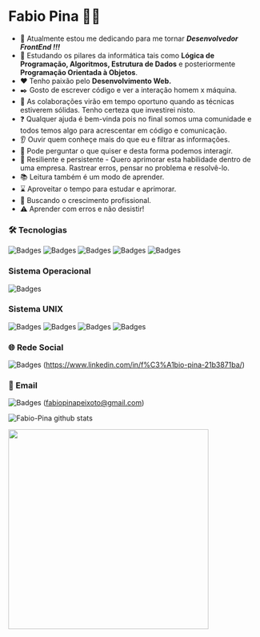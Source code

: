 # Fabio Pina :man_technologist:

- :construction: Atualmente estou me dedicando para me tornar ***Desenvolvedor FrontEnd !!!***
- :beginner: Estudando os pilares da informática tais como **Lógica de Programação, Algoritmos, Estrutura de Dados** e posteriormente **Programação Orientada à Objetos**.
- :hearts: Tenho paixão pelo **Desenvolvimento Web.**
- :black_nib: Gosto de escrever código e ver a interação homem x máquina.
- 👯 As colaborações virão em tempo oportuno quando as técnicas estiverem sólidas. Tenho certeza que investirei nisto.
- :question: Qualquer ajuda é bem-vinda pois no final somos uma comunidade e todos temos algo para acrescentar em código e comunicação.
- :ear: Ouvir quem conheçe mais do que eu e filtrar as informações.
- :thought_balloon: Pode perguntar o que quiser e desta forma podemos interagir.
- :cactus: Resiliente e persistente - Quero aprimorar esta habilidade dentro de uma empresa. Rastrear erros, pensar no problema e resolvê-lo.
- :books: Leitura também é um modo de aprender.
- :hourglass: Aproveitar o tempo para estudar e aprimorar.
- :rocket: Buscando o crescimento profissional.
- :warning: Aprender com erros e não desistir!

### 🛠 Tecnologias

![Badges](https://img.shields.io/badge/HTML5-E34F26?style=for-the-badge&logo=html5&logoColor=white)
![Badges](https://img.shields.io/badge/CSS3-1572B6?style=for-the-badge&logo=css3&logoColor=white)
![Badges](https://img.shields.io/badge/JavaScript-F7DF1E?style=for-the-badge&logo=javascript&logoColor=black)
![Badges](https://img.shields.io/badge/GitHub-100000?style=for-the-badge&logo=github&logoColor=white)
![Badges](https://img.shields.io/badge/Git-white?style=for-the-badge&logo=git&logoColor=red)

### Sistema Operacional

![Badges](https://img.shields.io/badge/Windows-0078D6?style=for-the-badge&logo=windows&logoColor=white)

### Sistema UNIX

![Badges](https://img.shields.io/badge/Linux-FCC624?style=for-the-badge&logo=linux&logoColor=black)
![Badges](https://img.shields.io/badge/Ubuntu-E95420?style=for-the-badge&logo=ubuntu&logoColor=white)
![Badges](https://img.shields.io/badge/Debian-A81D33?style=for-the-badge&logo=debian&logoColor=white)
![Badges](https://img.shields.io/badge/Fedora-294172?style=for-the-badge&logo=fedora&logoColor=white)


### :globe_with_meridians: Rede Social

![Badges](https://img.shields.io/badge/LinkedIn-0077B5?style=for-the-badge&logo=linkedin&logoColor=white)
(https://www.linkedin.com/in/f%C3%A1bio-pina-21b3871ba/)

### :email: Email

![Badges](https://img.shields.io/badge/Gmail-D14836?style=for-the-badge&logo=gmail&logoColor=white)
(fabiopinapeixoto@gmail.com)


![Fabio-Pina github stats](https://github-readme-stats.vercel.app/api?username=Fabio-Pina&show_icons=true&theme=radical)

<img width="400px" align="left" src="https://github-readme-stats.vercel.app/api/top-langs/?username=Fabio-Pina&hide=html&layout=compact&theme=radical"/>  
